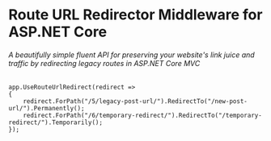 # Route URL Redirector Middleware for ASP.NET Core
###### A beautifully simple fluent API for preserving your website's link juice and traffic by redirecting legacy routes in ASP.NET Core MVC

    app.UseRouteUrlRedirect(redirect =>
    {
        redirect.ForPath("/5/legacy-post-url/").RedirectTo("/new-post-url/").Permanently();
        redirect.ForPath("/6/temporary-redirect/").RedirectTo("/temporary-redirect/").Temporarily();
    });
